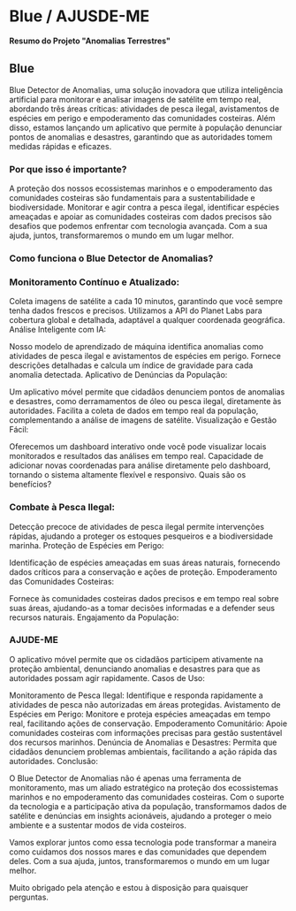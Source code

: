 # Blue / AJUSDE-ME

**Resumo do Projeto "Anomalias Terrestres"**

## Blue
Blue Detector de Anomalias, uma solução inovadora que utiliza inteligência artificial para monitorar e analisar imagens de satélite em tempo real, abordando três áreas críticas: atividades de pesca ilegal, avistamentos de espécies em perigo e empoderamento das comunidades costeiras. Além disso, estamos lançando um aplicativo que permite à população denunciar pontos de anomalias e desastres, garantindo que as autoridades tomem medidas rápidas e eficazes.

### Por que isso é importante?

A proteção dos nossos ecossistemas marinhos e o empoderamento das comunidades costeiras são fundamentais para a sustentabilidade e biodiversidade. Monitorar e agir contra a pesca ilegal, identificar espécies ameaçadas e apoiar as comunidades costeiras com dados precisos são desafios que podemos enfrentar com tecnologia avançada. Com a sua ajuda, juntos, transformaremos o mundo em um lugar melhor.

### Como funciona o Blue Detector de Anomalias?

### Monitoramento Contínuo e Atualizado:

Coleta imagens de satélite a cada 10 minutos, garantindo que você sempre tenha dados frescos e precisos.
Utilizamos a API do Planet Labs para cobertura global e detalhada, adaptável a qualquer coordenada geográfica.
Análise Inteligente com IA:

Nosso modelo de aprendizado de máquina identifica anomalias como atividades de pesca ilegal e avistamentos de espécies em perigo.
Fornece descrições detalhadas e calcula um índice de gravidade para cada anomalia detectada.
Aplicativo de Denúncias da População:

Um aplicativo móvel permite que cidadãos denunciem pontos de anomalias e desastres, como derramamentos de óleo ou pesca ilegal, diretamente às autoridades.
Facilita a coleta de dados em tempo real da população, complementando a análise de imagens de satélite.
Visualização e Gestão Fácil:

Oferecemos um dashboard interativo onde você pode visualizar locais monitorados e resultados das análises em tempo real.
Capacidade de adicionar novas coordenadas para análise diretamente pelo dashboard, tornando o sistema altamente flexível e responsivo.
Quais são os benefícios?

### Combate à Pesca Ilegal:

Detecção precoce de atividades de pesca ilegal permite intervenções rápidas, ajudando a proteger os estoques pesqueiros e a biodiversidade marinha.
Proteção de Espécies em Perigo:

Identificação de espécies ameaçadas em suas áreas naturais, fornecendo dados críticos para a conservação e ações de proteção.
Empoderamento das Comunidades Costeiras:

Fornece às comunidades costeiras dados precisos e em tempo real sobre suas áreas, ajudando-as a tomar decisões informadas e a defender seus recursos naturais.
Engajamento da População:

### AJUDE-ME

O aplicativo móvel permite que os cidadãos participem ativamente na proteção ambiental, denunciando anomalias e desastres para que as autoridades possam agir rapidamente.
Casos de Uso:

Monitoramento de Pesca Ilegal: Identifique e responda rapidamente a atividades de pesca não autorizadas em áreas protegidas.
Avistamento de Espécies em Perigo: Monitore e proteja espécies ameaçadas em tempo real, facilitando ações de conservação.
Empoderamento Comunitário: Apoie comunidades costeiras com informações precisas para gestão sustentável dos recursos marinhos.
Denúncia de Anomalias e Desastres: Permita que cidadãos denunciem problemas ambientais, facilitando a ação rápida das autoridades.
Conclusão:

O Blue Detector de Anomalias não é apenas uma ferramenta de monitoramento, mas um aliado estratégico na proteção dos ecossistemas marinhos e no empoderamento das comunidades costeiras. Com o suporte da tecnologia e a participação ativa da população, transformamos dados de satélite e denúncias em insights acionáveis, ajudando a proteger o meio ambiente e a sustentar modos de vida costeiros.

Vamos explorar juntos como essa tecnologia pode transformar a maneira como cuidamos dos nossos mares e das comunidades que dependem deles. Com a sua ajuda, juntos, transformaremos o mundo em um lugar melhor.

Muito obrigado pela atenção e estou à disposição para quaisquer perguntas.


